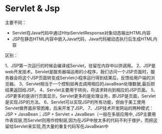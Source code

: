 # Servlet & Jsp

主要不同：

- Servlet在Java代码中通过HttpServletResponse对象动态输出HTML内容
- JSP在静态HTML内容中嵌入Java代码，Java代码被动态执行后生成HTML内容



区别：

1、JSP第一次运行的时候会编译成Servlet，驻留在内存中以供调用。
2、JSP是web开发技术，Servlet是服务器端运用的小程序，我们访问一个JSP页面时，服务器会将这个JSP页面转变成Servlet小程序运行得到结果后，反馈给用户端的浏览器。
3、Servlet相当于一个控制层再去调用相应的JavaBean处理数据,最后把结果返回给JSP。
4、Servlet主要用于转向，将请求转向到相应的JSP页面。
5、JSP更多的是进行页面显示，Servlet更多的是处理业务，即JSP是页面，Servlet是实现JSP的方法。
6、Servlet可以实现JSP的所有功能，但由于美工使用Servlet做界面非常困难，后来开发了JSP。
7、JSP技术开发网站的两种模式：JSP + JavaBean；JSP + Servlet + JavaBean（一般在多层应用中, JSP主要用作表现层,而Servlet则用作控制层,因为在JSP中放太多的代码不利于维护，而把这留给Servlet来实现,而大量的重复代码写在JavaBean中